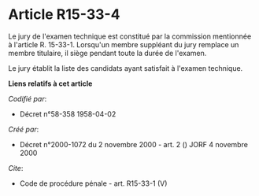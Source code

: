 # Article R15-33-4

Le jury de l'examen technique est constitué par la commission mentionnée à l'article R. 15-33-1. Lorsqu'un membre suppléant
du jury remplace un membre titulaire, il siège pendant toute la durée de l'examen. 

Le jury établit la liste des candidats ayant satisfait à l'examen technique.

**Liens relatifs à cet article**

_Codifié par_:

  - Décret n°58-358 1958-04-02

_Créé par_:

  - Décret n°2000-1072 du 2 novembre 2000 - art. 2 () JORF 4 novembre 2000

_Cite_:

  - Code de procédure pénale - art. R15-33-1 (V)

